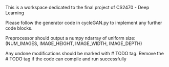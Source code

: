 This is a workspace dedicated to the final project of CS2470 - Deep Learning

Please follow the generator code in cycleGAN.py to implement any further code blocks. 

Preprocessor should output a numpy ndarray of uniform size: (NUM_IMAGES, IMAGE_HEIGHT, IMAGE_WIDTH, IMAGE_DEPTH)

Any undone modifications should be marked with # TODO tag. Remove the # TODO tag if the code can compile and run successfully
